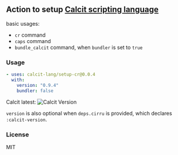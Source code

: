 ## Action to setup [Calcit scripting language](https://calcit-lang.org/)

basic usages:

- `cr` command
- `caps` command
- `bundle_calcit` command, when `bundler` is set to `true`

### Usage

```yml
- uses: calcit-lang/setup-cr@0.0.4
  with:
    version: "0.9.4"
    bundler: false
```

Calcit latest: ![Calcit Version](https://img.shields.io/github/v/release/calcit-lang/calcit)

`version` is also optional when `deps.cirru` is provided, which declares `:calcit-version`.

### License

MIT
